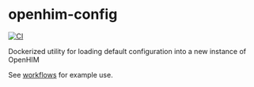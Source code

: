 # openhim-config

[![CI](https://github.com/I-TECH-UW/openhim-config/actions/workflows/publish.yml/badge.svg)](https://github.com/I-TECH-UW/openhim-config/actions/workflows/publish.yml)

Dockerized utility for loading default configuration into a new instance of OpenHIM

See [workflows](https://github.com/I-TECH-UW/openhim-config/actions/workflows/publish.yml) for example use.
